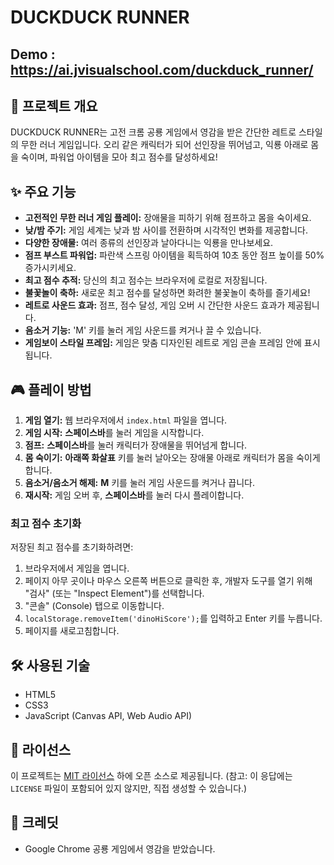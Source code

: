 # DUCKDUCK RUNNER

## Demo : https://ai.jvisualschool.com/duckduck_runner/

## 🚀 프로젝트 개요
DUCKDUCK RUNNER는 고전 크롬 공룡 게임에서 영감을 받은 간단한 레트로 스타일의 무한 러너 게임입니다. 오리 같은 캐릭터가 되어 선인장을 뛰어넘고, 익룡 아래로 몸을 숙이며, 파워업 아이템을 모아 최고 점수를 달성하세요!

## ✨ 주요 기능
- **고전적인 무한 러너 게임 플레이:** 장애물을 피하기 위해 점프하고 몸을 숙이세요.
- **낮/밤 주기:** 게임 세계는 낮과 밤 사이를 전환하며 시각적인 변화를 제공합니다.
- **다양한 장애물:** 여러 종류의 선인장과 날아다니는 익룡을 만나보세요.
- **점프 부스트 파워업:** 파란색 스프링 아이템을 획득하여 10초 동안 점프 높이를 50% 증가시키세요.
- **최고 점수 추적:** 당신의 최고 점수는 브라우저에 로컬로 저장됩니다.
- **불꽃놀이 축하:** 새로운 최고 점수를 달성하면 화려한 불꽃놀이 축하를 즐기세요!
- **레트로 사운드 효과:** 점프, 점수 달성, 게임 오버 시 간단한 사운드 효과가 제공됩니다.
- **음소거 기능:** 'M' 키를 눌러 게임 사운드를 켜거나 끌 수 있습니다.
- **게임보이 스타일 프레임:** 게임은 맞춤 디자인된 레트로 게임 콘솔 프레임 안에 표시됩니다.

## 🎮 플레이 방법
1.  **게임 열기:** 웹 브라우저에서 `index.html` 파일을 엽니다.
2.  **게임 시작:** **스페이스바**를 눌러 게임을 시작합니다.
3.  **점프:** **스페이스바**를 눌러 캐릭터가 장애물을 뛰어넘게 합니다.
4.  **몸 숙이기:** **아래쪽 화살표** 키를 눌러 날아오는 장애물 아래로 캐릭터가 몸을 숙이게 합니다.
5.  **음소거/음소거 해제:** **M** 키를 눌러 게임 사운드를 켜거나 끕니다.
6.  **재시작:** 게임 오버 후, **스페이스바**를 눌러 다시 플레이합니다.

### 최고 점수 초기화
저장된 최고 점수를 초기화하려면:
1.  브라우저에서 게임을 엽니다.
2.  페이지 아무 곳이나 마우스 오른쪽 버튼으로 클릭한 후, 개발자 도구를 열기 위해 "검사" (또는 "Inspect Element")를 선택합니다.
3.  "콘솔" (Console) 탭으로 이동합니다.
4.  `localStorage.removeItem('dinoHiScore');`를 입력하고 Enter 키를 누릅니다.
5.  페이지를 새로고침합니다.

## 🛠️ 사용된 기술
-   HTML5
-   CSS3
-   JavaScript (Canvas API, Web Audio API)

## 📜 라이선스
이 프로젝트는 [MIT 라이선스](LICENSE) 하에 오픈 소스로 제공됩니다. (참고: 이 응답에는 `LICENSE` 파일이 포함되어 있지 않지만, 직접 생성할 수 있습니다.)

## 🙏 크레딧
-   Google Chrome 공룡 게임에서 영감을 받았습니다.
